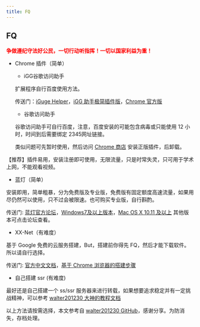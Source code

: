 ```yaml
---
title: FQ
---
```


## FQ

<span style="color: red;">**争做遵纪守法好公民，一切行动听指挥！一切以国家利益为重！**</span>

- Chrome 插件（简单）

	- iGG谷歌访问助手

	扩展程序自行百度使用方法。

	传送门：[iGuge Helper](https://iguge.xyz/)，[iGG 助手极简插件版](https://chrome.zzzmh.cn/info?token=ncldcbhpeplkfijdhnoepdgdnmjkckij)，[Chrome 官方版](https://chrome.google.com/webstore/detail/igg%E8%B0%B7%E6%AD%8C%E8%AE%BF%E9%97%AE%E5%8A%A9%E6%89%8B/ncldcbhpeplkfijdhnoepdgdnmjkckij)
	
	- 谷歌访问助手

	谷歌访问助手可自行百度，注意，百度安装的可能包含病毒或只能使用 12 小时，时间到后需要绑定 2345网址链接。

	类似问题可先暂时使用，然后访问 [Chrome 商店](https://chrome.google.com/webstore/category/extensions?hl=zh-CN) 安装正版插件，后卸载。

【推荐】插件易用，安装注册即可使用，无限流量，只是时常失灵，只可用于学术上网，不能观看视频。

- 蓝灯（简单）

安装即用，简单粗暴，分为免费版及专业版，免费版有固定额度高速流量，如果用尽仍然可以使用，只不过会被限速。也可购买专业版，自行斟酌。

传送门: [蓝灯官方论坛](https://github.com/getlantern/download)，[Windows7及以上版本](https://gitlab.com/getlantern/lantern-binaries-mirror/-/raw/master/lantern-installer.exe)，[Mac OS X 10.11 及以上](https://gitlab.com/getlantern/lantern-binaries-mirror/-/raw/master/lantern-installer.dmg) 其他版本可点击论坛查看。

- XX-Net（有难度）

基于 Google 免费的云服务搭建，But，搭建前你得先 FQ，然后才能下载软件。所以请自行选择。

传送门: [官方中文文档](https://github.com/XX-net/XX-Net/wiki/%E4%B8%AD%E6%96%87%E6%96%87%E6%A1%A3)，[基于 Chrome 浏览器的搭建步骤](https://github.com/XX-net/XX-Net/wiki/%E4%BD%BF%E7%94%A8Chrome%E6%B5%8F%E8%A7%88%E5%99%A8)

- 自己搭建 ssr (有难度)

最好还是自己搭建一个 ss/ssr 服务器来进行转载，如果想要追求稳定并有一定挑战精神，可以参考 [walter201230 大神的教程文档](https://github.com/walter201230/Python/blob/master/Res/%E8%87%AA%E5%B7%B1%E6%90%AD%E5%BB%BAss:ssr%E6%9C%8D%E5%8A%A1%E5%99%A8.md)

以上方法请按需选择，本文参考自 [walter201230 GitHub](https://github.com/walter201230/Python/blob/master/Res/FQ.md)，感谢分享。为防消失，存档处理。